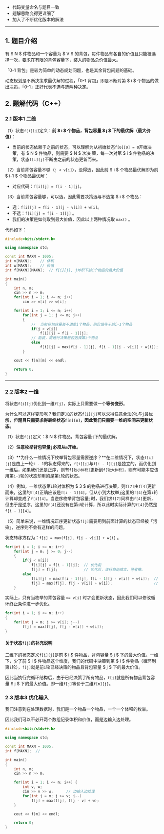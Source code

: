 *   代码变量命名与题目一致
*   题解思路变得更详细了
*   加入了不断优化版本的解法

* * *

1\. 题目介绍
--------

有 $ N $ 件物品和一个容量为 $ V $ 的背包，每件物品有各自的价值且只能被选择一次，要求在有限的背包容量下，装入的物品总价值最大。

「0-1 背包」是较为简单的动态规划问题，也是其余背包问题的基础。

动态规划是不断决策求最优解的过程，「0-1 背包」即是不断对第 $ i $ 个物品的做出决策，「0-1」正好代表不选与选两种决定。

2\. 题解代码（C++）
-------------

### 2.1 版本1 二维

（1）状态`f[i][j]`定义：**前 $ i $ 个物品，背包容量 $ j $ 下的最优解（最大价值）**：

*   当前的状态依赖于之前的状态，可以理解为从初始状态`f[0][0] = 0`开始决策，有 $ N $ 件物品，则需要 $ N $ 次决 策，每一次对第 $ i $ 件物品的决策，状态`f[i][j]`不断由之前的状态更新而来。

（2）当前背包容量不够（`j < v[i]`），没得选，因此前 $ i $ 个物品最优解即为前 $ i-1 $ 个物品最优解：

*   对应代码：`f[i][j] = f[i - 1][j]`。

（3）当前背包容量够，可以选，因此需要决策选与不选第 $ i $ 个物品：

*   选：`f[i][j] = f[i - 1][j - v[i]] + w[i]`。
*   不选：`f[i][j] = f[i - 1][j]` 。
*   我们的决策是如何取到最大价值，因此以上两种情况取 `max()` 。

代码如下：

```cpp
#include<bits/stdc++.h>

using namespace std;

const int MAXN = 1005;
int v[MAXN];    // 体积
int w[MAXN];    // 价值 
int f[MAXN][MAXN];  // f[i][j], j体积下前i个物品的最大价值 

int main() 
{
    int n, m;   
    cin >> n >> m;
    for(int i = 1; i <= n; i++) 
        cin >> v[i] >> w[i];

    for(int i = 1; i <= n; i++) 
        for(int j = 1; j <= m; j++)
        {
            //  当前背包容量装不进第i个物品，则价值等于前i-1个物品
            if(j < v[i]) 
                f[i][j] = f[i - 1][j];
            // 能装，需进行决策是否选择第i个物品
            else    
                f[i][j] = max(f[i - 1][j], f[i - 1][j - v[i]] + w[i]);
        }           

    cout << f[n][m] << endl;

    return 0;
}
```

* * *

### 2.2 版本2 一维

将状态`f[i][j]`优化到一维`f[j]`，实际上只需要做一个**等价变形**。

为什么可以这样变形呢？我们定义的状态`f[i][j]`可以求得任意合法的`i`与`j`最优解，但**题目只需要求得最终状态`f[n][m]`，因此我们只需要一维的空间来更新状态。**

（1）状态`f[j]`定义：$ N $ 件物品，背包容量`j`下的最优解。

（2）**注意枚举背包容量`j`必须从`m`开始。**

（3）**为什么一维情况下枚举背包容量需要逆序？**在二维情况下，状态`f[i][j]`是由上一轮`i - 1`的状态得来的，`f[i][j]`与`f[i - 1][j]`是独立的。而优化到一维后，如果我们还是正序，则有`f[较小体积]`更新到`f[较大体积]`，则有可能本应该用第`i-1`轮的状态却用的是第`i`轮的状态。

（4）例如，一维状态第`i`轮对体积为 $ 3 $ 的物品进行决策，则`f[7]`由`f[4]`更新而来，这里的`f[4]`正确应该是`f[i - 1][4]`，但从小到大枚举`j`这里的`f[4]`在第`i`轮计算却变成了`f[i][4]`。当逆序枚举背包容量`j`时，我们求`f[7]`同样由`f[4]`更新，但由于是逆序，这里的`f[4]`还没有在第`i`轮计算，所以此时实际计算的`f[4]`仍然是`f[i - 1][4]`。

（5）简单来说，一维情况正序更新状态`f[j]`需要用到前面计算的状态已经被「污染」，逆序则不会有这样的问题。

状态转移方程为：`f[j] = max(f[j], f[j - v[i]] + w[i]` 。

```cpp
for(int i = 1; i <= n; i++) 
    for(int j = m; j >= 0; j--)
    {
        if(j < v[i]) 
            f[i][j] = f[i - 1][j];  // 优化前
            f[j] = f[j];            // 优化后，该行自动成立，可省略。
        else    
            f[i][j] = max(f[i - 1][j], f[i - 1][j - v[i]] + w[i]);  // 优化前
            f[j] = max(f[j], f[j - v[i]] + w[i]);                   // 优化后
    }
```

实际上，只有当枚举的背包容量 `>= v[i]` 时才会更新状态，因此我们可以修改循环终止条件进一步优化。

```c++
for(int i = 1; i <= n; i++)
{
    for(int j = m; j >= v[i]; j--)  
        f[j] = max(f[j], f[j - v[i]] + w[i]);
}
```

#### 关于状态`f[j]`的补充说明

二维下的状态定义`f[i][j]`是前 $ i $ 件物品，背包容量 $ j $ 下的最大价值。一维下，少了前 $ i $ 件物品这个维度，我们的代码中决策到第 $ i $ 件物品（循环到第`i`轮），`f[j]`就是前`i`轮已经决策的物品且背包容量 $ j $ 下的最大价值。

因此当执行完循环结构后，由于已经决策了所有物品，`f[j]`就是所有物品背包容量 $ j $ 下的最大价值。即一维`f[j]`等价于二维`f[n][j]`。

### 2.3 版本3 优化输入

我们注意到在处理数据时，我们是一个物品一个物品，一个一个体积的枚举。

因此我们可以不必开两个数组记录体积和价值，而是边输入边处理。

```c++
#include<bits/stdc++.h>

using namespace std;

const int MAXN = 1005;
int f[MAXN];  // 

int main() 
{
    int n, m;   
    cin >> n >> m;

    for(int i = 1; i <= n; i++) {
        int v, w;
        cin >> v >> w;      // 边输入边处理
        for(int j = m; j >= v; j--)
            f[j] = max(f[j], f[j - v] + w);
    }

    cout << f[m] << endl;

    return 0;
}
```